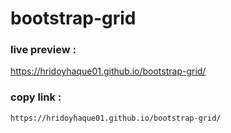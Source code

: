 # bootstrap-grid

<h3>live preview : </h3>

https://hridoyhaque01.github.io/bootstrap-grid/


<h3>copy link : </h3>

```sh
https://hridoyhaque01.github.io/bootstrap-grid/
```
